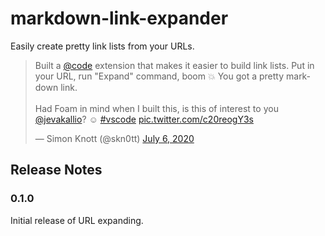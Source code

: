 # markdown-link-expander

Easily create pretty link lists from your URLs.

<blockquote class="twitter-tweet"><p lang="en" dir="ltr">Built a <a href="https://twitter.com/code?ref_src=twsrc%5Etfw">@code</a> extension that makes it easier to build link lists. Put in your URL, run &quot;Expand&quot; command, boom 💥 You got a pretty markdown link.<br><br>Had Foam in mind when I built this, is this of interest to you <a href="https://twitter.com/jevakallio?ref_src=twsrc%5Etfw">@jevakallio</a>? ☺️ <a href="https://twitter.com/hashtag/vscode?src=hash&amp;ref_src=twsrc%5Etfw">#vscode</a> <a href="https://t.co/c20reogY3s">pic.twitter.com/c20reogY3s</a></p>&mdash; Simon Knott (@skn0tt) <a href="https://twitter.com/skn0tt/status/1280128212559958016?ref_src=twsrc%5Etfw">July 6, 2020</a></blockquote> <script async src="https://platform.twitter.com/widgets.js" charset="utf-8"></script>

## Release Notes

### 0.1.0

Initial release of URL expanding.
